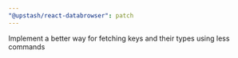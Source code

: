 ```yaml
---
"@upstash/react-databrowser": patch
---
```


Implement a better way for fetching keys and their types using less commands
